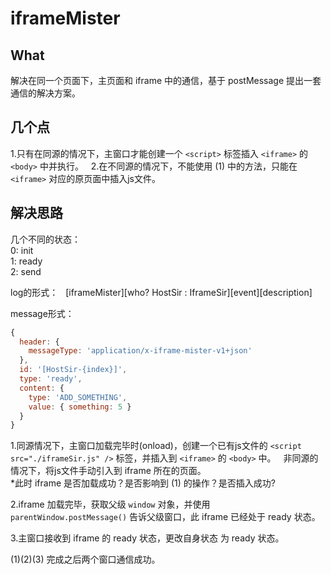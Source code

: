 # iframeMister

## What
解决在同一个页面下，主页面和 iframe 中的通信，基于 postMessage 提出一套通信的解决方案。


## 几个点
1.只有在同源的情况下，主窗口才能创建一个 `<script>` 标签插入 `<iframe>` 的 `<body>` 中并执行。  
2.在不同源的情况下，不能使用 (1) 中的方法，只能在 `<iframe>` 对应的原页面中插入js文件。  

## 解决思路
几个不同的状态：  
0: init  
1: ready  
2: send  

log的形式：  
[iframeMister][who? HostSir : IframeSir][event][description]  

message形式：  
```javascript
{
  header: {
    messageType: 'application/x-iframe-mister-v1+json'
  },
  id: '[HostSir-{index}]',
  type: 'ready',
  content: {
    type: 'ADD_SOMETHING',
    value: { something: 5 }
  }
}
```

1.同源情况下，主窗口加载完毕时(onload)，创建一个已有js文件的 `<script src="./iframeSir.js" />` 标签，并插入到 `<iframe>` 的 `<body>` 中。  
非同源的情况下，将js文件手动引入到 iframe 所在的页面。  
*此时 iframe 是否加载成功？是否影响到 (1) 的操作？是否插入成功?  

2.iframe 加载完毕，获取父级 `window` 对象，并使用 `parentWindow.postMessage()` 告诉父级窗口，此 iframe 已经处于 ready 状态。

3.主窗口接收到 iframe 的 ready 状态，更改自身状态 为 ready 状态。  

(1)(2)(3) 完成之后两个窗口通信成功。  



